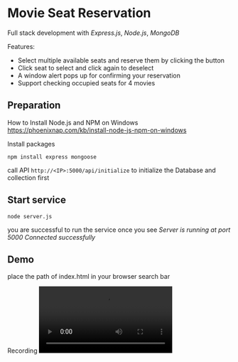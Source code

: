 # Movie Seat Reservation

Full stack development with *Express.js*, *Node.js*, *MongoDB*

Features:
- Select multiple available seats and reserve them by clicking the button
- Click seat to select and click again to deselect
- A window alert pops up for confirming your reservation
- Support checking occupied seats for 4 movies 


## Preparation
How to Install Node.js and NPM on Windows
https://phoenixnap.com/kb/install-node-js-npm-on-windows

Install packages
```
npm install express mongoose
```

call API ```http://<IP>:5000/api/initialize``` to initialize the Database and collection first


## Start service
```
node server.js
```
you are successful to run the service once you see *Server is running at port 5000  Connected successfully*

## Demo
place the path of index.html in your browser search bar


Recording
![](Recording.mov 'Recording')


